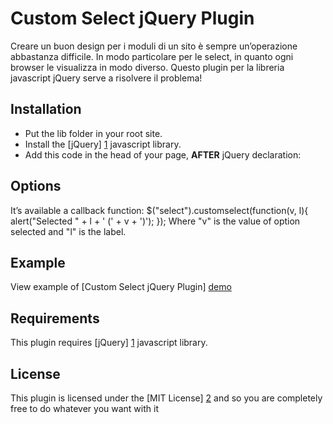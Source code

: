 Custom Select jQuery Plugin
===========================

Creare un buon design per i moduli di un sito è sempre un’operazione abbastanza difficile.
In modo particolare per le select, in quanto ogni browser le visualizza in modo diverso.
Questo plugin per la libreria javascript jQuery serve a risolvere il problema!


Installation
------------

- Put the lib folder in your root site.
- Install the [jQuery] [1] javascript library.
- Add this code in the head of your page, __AFTER__ jQuery declaration:
		<script type="text/javascript" src="/lib/jquery.customselect.min.js"></script>
		<script type="text/javascript">
			$(function(){
				$("select").customselect();
			});
		</script>


Options
-------

It’s available a callback function:
		$("select").customselect(function(v, l){
			alert("Selected " + l + ' (' + v + ')');
		});
Where "v" is the value of option selected and "l" is the label.


Example
-------

View example of [Custom Select jQuery Plugin] [demo]


Requirements
------------

This plugin requires [jQuery] [1] javascript library.


License
-------

This plugin is licensed under the [MIT License] [2]  and so you are 
completely free to do whatever you want with it


  [1]: http://jquery.com/ "jQuery"
  [2]: http://www.opensource.org/licenses/mit-license.php "MIT License"
  [demo]: http://www.omilandia.com/demo/jquery/customselect/ "Example of Custom Select jQuery Plugin"
